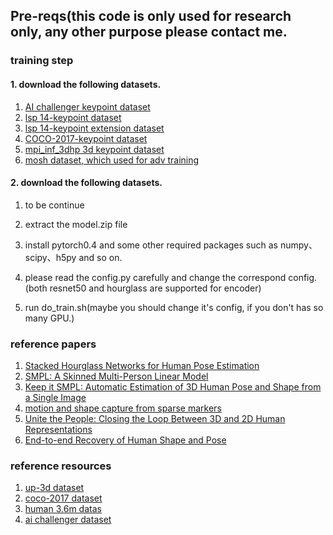 ## Pre-reqs(this code is only used for research only, any other purpose please contact me.
### training step
#### 1. download the following datasets.
  1. [AI challenger keypoint dataset](https://challenger.ai/datasets/keypoint)
  2. [lsp 14-keypoint dataset](https://pan.baidu.com/s/1BgKRJfggJcObHXkzHH5I5A)
  3. [lsp 14-keypoint extension dataset](https://pan.baidu.com/s/1uUcsdCKbzIwKCc9SzVFXAA)
  4. [COCO-2017-keypoint dataset](http://cocodataset.org/)
  5. [mpi_inf_3dhp 3d keypoint dataset](https://pan.baidu.com/s/1XQZNV3KPtiBi5ODnr7RB9A)
  6. [mosh dataset, which used for adv training](https://pan.baidu.com/s/1OWzeMeLS5tKx1XGAiyZ0XA)

#### 2. download the following datasets.
  1. to be continue






8. extract the model.zip file

9. install pytorch0.4 and some other required packages such as numpy、scipy、h5py and so on.

10. please read the config.py carefully and change the correspond config.(both resnet50 and hourglass are supported for encoder)

11. run do_train.sh(maybe you should change it's config, if you don't has so many GPU.)

### reference papers
1. [Stacked Hourglass Networks for Human Pose Estimation](https://arxiv.org/abs/1603.06937)
2. [SMPL: A Skinned Multi-Person Linear Model](http://files.is.tue.mpg.de/black/papers/SMPL2015.pdf)
3. [Keep it SMPL: Automatic Estimation of 3D Human Pose and Shape from a Single Image](https://pdfs.semanticscholar.org/4cea/52b44fc5cb1803a07fa466b6870c25535313.pdf)
4. [motion and shape capture from sparse markers](http://files.is.tue.mpg.de/black/papers/MoSh.pdf)
5. [Unite the People: Closing the Loop Between 3D and 2D Human Representations](https://arxiv.org/abs/1701.02468)
6. [End-to-end Recovery of Human Shape and Pose](https://arxiv.org/abs/1712.06584)

### reference resources
1. [up-3d dataset](http://files.is.tuebingen.mpg.de/classner/up/)
2. [coco-2017 dataset](http://cocodataset.org/)
3. [human 3.6m datas](http://vision.imar.ro/human3.6m/description.php)
4. [ai challenger dataset](https://challenger.ai/)
